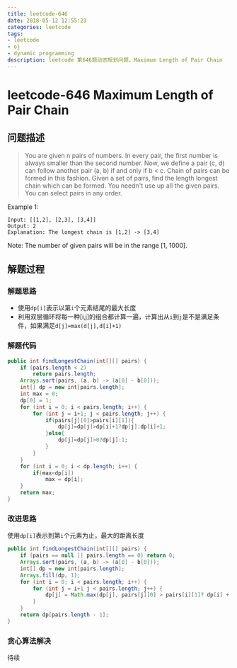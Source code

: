 ```yaml
---
title: leetcode-646
date: 2018-05-12 12:55:23
categories: leetcode
tags:
- leetcode
- oj
- dynamic programming
description: leetcode 第646题动态规划问题，Maximum Length of Pair Chain
---
```

# leetcode-646 Maximum Length of Pair Chain

## 问题描述

>You are given n pairs of numbers. In every pair, the first number is always smaller than the second number.
Now, we define a pair (c, d) can follow another pair (a, b) if and only if b < c. Chain of pairs can be formed in this fashion.
Given a set of pairs, find the length longest chain which can be formed. You needn't use up all the given pairs. You can select pairs in any order.

Example 1:

```text
Input: [[1,2], [2,3], [3,4]]
Output: 2
Explanation: The longest chain is [1,2] -> [3,4]
```

Note:
The number of given pairs will be in the range [1, 1000].

## 解题过程

### 解题思路

* 使用`dp[i]`表示以第`i`个元素结尾的最大长度
* 利用双层循环将每一种[i,j]的组合都计算一遍，计算出从`i`到`j`是不是满足条件，如果满足`d[j]=max(d[j],d[i]+1)`

### 解题代码

```java
public int findLongestChain(int[][] pairs) {
    if (pairs.length < 2)
        return pairs.length;
    Arrays.sort(pairs, (a, b) -> (a[0] - b[0]));
    int[] dp = new int[pairs.length];
    int max = 0;
    dp[0] = 1;
    for (int i = 0; i < pairs.length; i++) {
        for (int j = i+1; j < pairs.length; j++) {
            if(pairs[j][0]>pairs[i][1]){
                dp[j]=dp[j]>dp[i]+1?dp[j]:dp[i]+1;
            }else{
                dp[j]=dp[j]>0?dp[j]:1;
            }
        }
    }
    for (int i = 0; i < dp.length; i++) {
        if(max<dp[i])
            max = dp[i];
    }
    return max;
}
```

### 改进思路

使用`dp[i]`表示到第`i`个元素为止，最大的距离长度

```java
public int findLongestChain(int[][] pairs) {
    if (pairs == null || pairs.length == 0) return 0;
    Arrays.sort(pairs, (a, b) -> (a[0] - b[0]));
    int[] dp = new int[pairs.length];
    Arrays.fill(dp, 1);
    for (int i = 0; i < pairs.length; i++) {
        for (int j = i+1 j < pairs.length; j++) {
            dp[j] = Math.max(dp[j], pairs[j][0] > pairs[i][1]? dp[i] + 1 : dp[i]);
        }
    }
    return dp[pairs.length - 1];
}
```

### 贪心算法解决

待续